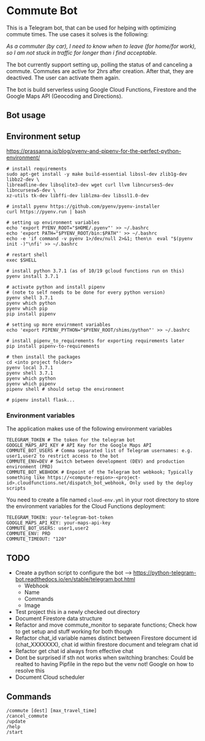# Commute Bot

This is a Telegram bot, that can be used for helping with optimizing commute times. The use cases it solves is the following:

*As a commuter (by car), I need to know when to leave (for home/for work), so I am not stuck in traffic for longer than i find acceptable.*

The bot currently support setting up, polling the status of and canceling a commute. Commutes are active for 2hrs after creation. After that, they are deactived. The user can activate them again.

The bot is build serverless using Google Cloud Functions, Firestore and the Google Maps API (Geocoding and Directions).

## Bot usage

## Environment setup

<https://prassanna.io/blog/pyenv-and-pipenv-for-the-perfect-python-environment/>

```{bash}
# install requirements
sudo apt-get install -y make build-essential libssl-dev zlib1g-dev libbz2-dev \
libreadline-dev libsqlite3-dev wget curl llvm libncurses5-dev libncursesw5-dev \
xz-utils tk-dev libffi-dev liblzma-dev libssl1.0-dev

# install pyenv https://github.com/pyenv/pyenv-installer
curl https://pyenv.run | bash

# setting up environment variables
echo 'export PYENV_ROOT="$HOME/.pyenv"' >> ~/.bashrc
echo 'export PATH="$PYENV_ROOT/bin:$PATH"' >> ~/.bashrc
echo -e 'if command -v pyenv 1>/dev/null 2>&1; then\n  eval "$(pyenv init -)"\nfi' >> ~/.bashrc

# restart shell
exec $SHELL

# install python 3.7.1 (as of 10/19 gcloud functions run on this)
pyenv install 3.7.1

# activate python and install pipenv
# (note to self needs to be done for every python version)
pyenv shell 3.7.1
pyenv which python
pyenv which pip
pip install pipenv

# setting up more envirnment variables
echo 'export PIPENV_PYTHON="$PYENV_ROOT/shims/python"' >> ~/.bashrc

# install pipenv_to_requirements for exporting requirements later
pip install pipenv-to-requirements

# then install the packages
cd <into project folder>
pyenv local 3.7.1
pyenv shell 3.7.1
pyenv which python
pyenv which pipenv
pipenv shell # should setup the environment

# pipenv install flask...
```

### Environment variables

The application makes use of the following environment variables

```{}
TELEGRAM_TOKEN # The token for the telegram bot
GOOGLE_MAPS_API_KEY # API Key for the Google Maps API
COMMUTE_BOT_USERS # Comma separated list of Telegram usernames: e.g. user1,user2 to restrict access to the bot
COMMUTE_ENV=DEV # Switch between development (DEV) and production environment (PRD)
COMMUTE_BOT_WEBHOOK # Enpoint of the Telegram bot webkook; Typically something like https://<compute-region>-<project-id>.cloudfunctions.net/dispatch_bot_webhook, Only used by the deploy scripts
```

You need to create a file named `cloud-env.yml` in your root directory to store the environment variables for the Cloud Functions deployment:

```{yml}
TELEGRAM_TOKEN: your-telegram-bot-token
GOOGLE_MAPS_API_KEY: your-maps-api-key
COMMUTE_BOT_USERS: user1,user2
COMMUTE_ENV: PRD
COMMUTE_TIMEOUT: "120"
```

## TODO

- Create a python script to configure the bot --> <https://python-telegram-bot.readthedocs.io/en/stable/telegram.bot.html>
  - Webhook
  - Name
  - Commands
  - Image
- Test project this in a newly checked out directory
- Document Firestore data structure
- Refactor and move commute_monitor to separate functions; Check how to get setup and stuff working for both though
- Refactor chat_id variable names distinct between Firestore document id (chat_XXXXXXX), chat id within firestore document and telegram chat id
- Refactor get chat id always from effective chat
- Dont be surprised if sth not works when switching branches: Could be realted to having Pipfile in the repo but the venv not! Google on how to resolve this
- Document Cloud scheduler

## Commands

```{}
/commute [dest] [max_travel_time]
/cancel_commute
/update
/help
/start
```

